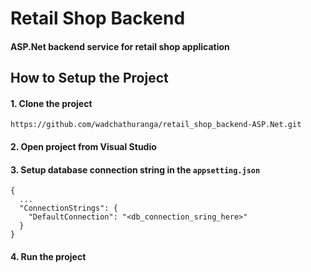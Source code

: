 # Retail Shop Backend
#### ASP.Net backend service for retail shop application


## How to Setup the Project

#### 1. Clone the project 
```
https://github.com/wadchathuranga/retail_shop_backend-ASP.Net.git
```
#### 2. Open project from Visual Studio
#### 3. Setup database connection string in the `appsetting.json`
```
{
  ...
  "ConnectionStrings": {
    "DefaultConnection": "<db_connection_sring_here>"
  }
}
```
#### 4. Run the project
